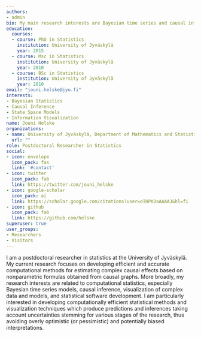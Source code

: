 ```yaml
---
authors:
- admin
bio: My main research interests are Bayesian time series and causal inference, hidden Markov and general state space models, and information visualization.
education:
  courses:
  - course: PhD in Statistics
    institution: University of Jyväskylä
    year: 2015
  - course: Msc in Statistics
    institution: University of Jyväskylä
    year: 2010
  - course: BSc in Statistics
    institution: University of Jyväskylä
    year: 2010
email: "jouni.helske@jyu.fi"
interests:
- Bayesian Statistics
- Causal Inference
- State Space Models
- Information Visualization
name: Jouni Helske
organizations:
- name: University of Jyväskylä, Department of Mathematics and Statistics
  url: ""
role: Postdoctoral Researcher in Statistics
social:
- icon: envelope
  icon_pack: fas
  link: '#contact'
- icon: twitter
  icon_pack: fab
  link: https://twitter.com/jouni_helske
- icon: google-scholar
  icon_pack: ai
  link: https://scholar.google.com/citations?user=oTHPKOoAAAAJ&hl=fi
- icon: github
  icon_pack: fab
  link: https://github.com/helske
superuser: true
user_groups:
- Researchers
- Visitors
---
```

I am a postdoctoral researcher in statistics at the University of Jyväskylä. My current research focuses on developing efficient and accurate computational methods for estimating complex causal effects based on nonparametric formulas obtained from causal graphs. More broadly, my research interests are related to computational statistics, especially Bayesian time series models, causal inference, visualization of complex data and models, and statistical software development. I am particularly interested in developing computationally efficient statistical methods and visualization techniques which produce predictions and inferences taking account uncertainties stemming for various stages of the research, thus avoiding overly optimistic (or pessimistic) and potentially biased interpretations.
